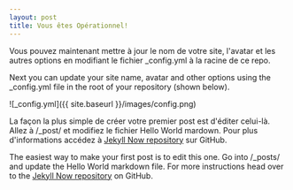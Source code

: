 ```yaml
---
layout: post
title: Vous êtes Opérationnel!
---
```


Vous pouvez maintenant mettre à jour le nom de votre site, l'avatar et les autres options en modifiant le fichier _config.yml à la racine de ce repo.

Next you can update your site name, avatar and other options using the _config.yml file in the root of your repository (shown below).

![_config.yml]({{ site.baseurl }}/images/config.png)

La façon la plus simple de créer votre premier post est d'éditer celui-là. Allez à /_post/ et modifiez le fichier Hello World mardown. Pour plus d'informations accédez à [Jekyll Now repository](https://github.com/barryclark/jekyll-now) sur GitHub.

The easiest way to make your first post is to edit this one. Go into /_posts/ and update the Hello World markdown file. For more instructions head over to the [Jekyll Now repository](https://github.com/barryclark/jekyll-now) on GitHub.
